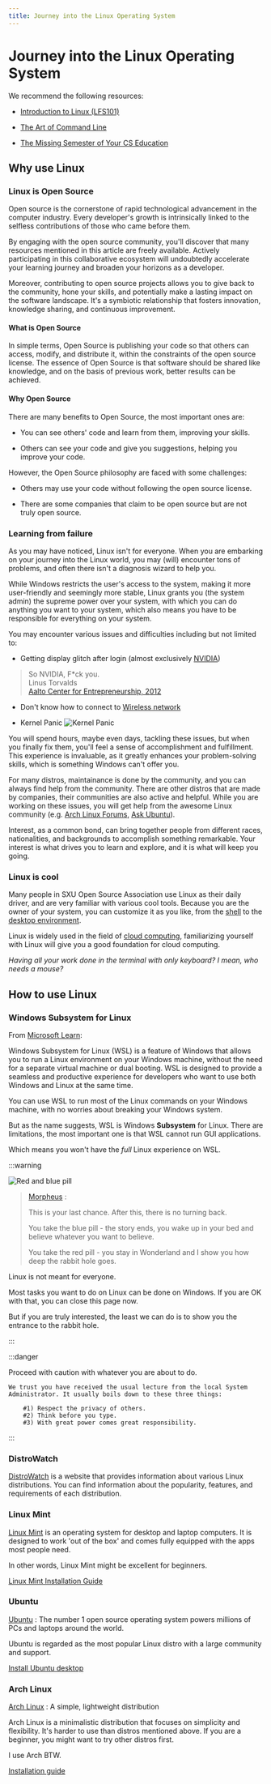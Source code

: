 ```yaml
---
title: Journey into the Linux Operating System
---
```


# Journey into the Linux Operating System

We recommend the following resources:

- [Introduction to Linux (LFS101)](https://training.linuxfoundation.org/training/introduction-to-linux/)

- [The Art of Command Line](https://github.com/jlevy/the-art-of-command-line/blob/master/README.md)

- [The Missing Semester of Your CS Education](https://missing.csail.mit.edu/)

## Why use Linux

### Linux is **Open Source**

Open source is the cornerstone of rapid technological advancement in the computer industry. Every developer's growth is intrinsically linked to the selfless contributions of those who came before them.

By engaging with the open source community, you'll discover that many resources mentioned in this article are freely available. Actively participating in this collaborative ecosystem will undoubtedly accelerate your learning journey and broaden your horizons as a developer.

Moreover, contributing to open source projects allows you to give back to the community, hone your skills, and potentially make a lasting impact on the software landscape. It's a symbiotic relationship that fosters innovation, knowledge sharing, and continuous improvement.

#### What is Open Source

In simple terms, Open Source is publishing your code so that others can access, modify, and distribute it, within the constraints of the open source license. The essence of Open Source is that software should be shared like knowledge, and on the basis of previous work, better results can be achieved.

#### Why Open Source

There are many benefits to Open Source, the most important ones are:

- You can see others' code and learn from them, improving your skills.

- Others can see your code and give you suggestions, helping you improve your code.

However, the Open Source philosophy are faced with some challenges:

- Others may use your code without following the open source license.

- There are some companies that claim to be open source but are not truly open source.

### Learning from failure

As you may have noticed, Linux isn't for everyone. When you are embarking on your journey into the Linux world, you may (will) encounter tons of problems, and often there isn't a diagnosis wizard to help you.

While Windows restricts the user's access to the system, making it more user-friendly and seemingly more stable, Linux grants you (the system admin) the supreme power over your system, with which you can do anything you want to your system, which also means you have to be responsible for everything on your system. 

You may encounter various issues and difficulties including but not limited to:

- Getting display glitch after login (almost exclusively [NVIDIA](https://wiki.archlinux.org/title/NVIDIA/Troubleshooting))

> So NVIDIA, F*ck you.  
> Linus Torvalds  
> [Aalto Center for Entrepreneurship, 2012](https://www.youtube.com/watch?v=Q4SWxWIOVBM)

- Don't know how to connect to [Wireless network](https://wiki.archlinux.org/title/Network_configuration/Wireless)

- Kernel Panic ![Kernel Panic](https://upload.wikimedia.org/wikipedia/commons/c/c4/Ubuntu_13.04_VirtualBox_Kernel_Panic.png)

You will spend hours, maybe even days, tackling these issues, but when you finally fix them, you'll feel a sense of accomplishment and fulfillment. This experience is invaluable, as it greatly enhances your problem-solving skills, which is something Windows can't offer you.

For many distros, maintainance is done by the community, and you can always find help from the community. There are other distros that are made by companies, their communities are also active and helpful. While you are working on these issues, you will get help from the awesome Linux community (e.g. [Arch Linux Forums](https://bbs.archlinux.org/), [Ask Ubuntu](https://askubuntu.com/)).  

Interest, as a common bond, can bring together people from different races, nationalities, and backgrounds to accomplish something remarkable. Your interest is what drives you to learn and explore, and it is what will keep you going.

### Linux is cool

Many people in SXU Open Source Association use Linux as their daily driver, and are very familiar with various cool tools. Because you are the owner of your system, you can customize it as you like, from the [shell](https://wiki.archlinux.org/title/Command-line_shell) to the [desktop environment](https://wiki.archlinux.org/title/Desktop_environment).

Linux is widely used in the field of [cloud computing](https://en.wikipedia.org/wiki/Cloud_computing), familiarizing yourself with Linux will give you a good foundation for cloud computing.

*Having all your work done in the terminal with only keyboard? I mean, who needs a mouse?*

## How to use Linux

### Windows Subsystem for Linux

From [Microsoft Learn](https://learn.microsoft.com/en-us/windows/wsl/about):

Windows Subsystem for Linux (WSL) is a feature of Windows that allows you to run a Linux environment on your Windows machine, without the need for a separate virtual machine or dual booting. WSL is designed to provide a seamless and productive experience for developers who want to use both Windows and Linux at the same time.

You can use WSL to run most of the Linux commands on your Windows machine, with no worries about breaking your Windows system.

But as the name suggests, WSL is Windows **Subsystem** for Linux. There are limitations, the most important one is that WSL cannot run GUI applications.

Which means you won't have the *full* Linux experience on WSL.

:::warning

![Red and blue pill](https://upload.wikimedia.org/wikipedia/commons/5/52/Red_and_blue_pill.jpg)

> [Morpheus](https://www.imdb.com/title/tt0133093/characters/nm0000401) : 
> 
> This is your last chance. After this, there is no turning back. 
> 
> You take the blue pill - the story ends, you wake up in your bed and believe whatever you want to believe. 
>
> You take the red pill - you stay in Wonderland and I show you how deep the rabbit hole goes. 

Linux is not meant for everyone.

Most tasks you want to do on Linux can be done on Windows. If you are OK with that, you can close this page now.

But if you are truly interested, the least we can do is to show you the entrance to the rabbit hole.

:::

:::danger

Proceed with caution with whatever you are about to do.

```
We trust you have received the usual lecture from the local System
Administrator. It usually boils down to these three things:

    #1) Respect the privacy of others.
    #2) Think before you type.
    #3) With great power comes great responsibility.
```

:::

### DistroWatch

[DistroWatch](https://distrowatch.com/) is a website that provides information about various Linux distributions. You can find information about the popularity, features, and requirements of each distribution.

### Linux Mint

[Linux Mint](https://linuxmint.com/) is an operating system for desktop and laptop computers. It is designed to work 'out of the box' and comes fully equipped with the apps most people need.

In other words, Linux Mint might be excellent for beginners.

[Linux Mint Installation Guide](https://linuxmint-installation-guide.readthedocs.io/en/latest/)

### Ubuntu

[Ubuntu](https://ubuntu.com/desktop) : The number 1 open source operating system powers millions of PCs and laptops around the world.

Ubuntu is regarded as the most popular Linux distro with a large community and support.

[Install Ubuntu desktop](https://ubuntu.com/tutorials/install-ubuntu-desktop)

### Arch Linux

[Arch Linux](https://archlinux.org/) : A simple, lightweight distribution

Arch Linux is a minimalistic distribution that focuses on simplicity and flexibility. It's harder to use than distros mentioned above. If you are a beginner, you might want to try other distros first.

I use Arch BTW.

[Installation guide](https://wiki.archlinux.org/title/Installation_guide)

<CommentService/>
